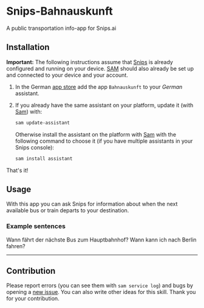 # Snips-Bahnauskunft
A public transportation info-app for Snips.ai

## Installation

**Important:** The following instructions assume that [Snips](https://snips.gitbook.io/documentation/snips-basics) is
already configured and running on your device. [SAM](https://snips.gitbook.io/getting-started/installation) should
also already be set up and connected to your device and your account.

1. In the German [app store](https://console.snips.ai/) add the
app `Bahnauskunft` to your *German* assistant.

2. If you already have the same assistant on your platform, update it
(with [Sam](https://snips.gitbook.io/getting-started/installation)) with:
      ```bash
      sam update-assistant
      ```
      
   Otherwise install the assistant on the platform with [Sam](https://snips.gitbook.io/getting-started/installation)
   with the following command to choose it (if you have multiple assistants in your Snips console):
      ```bash
      sam install assistant
      ```
That's it!

## Usage

With this app you can ask Snips for information about when the next available bus or train departs to your destination.

### Example sentences

Wann fährt der nächste Bus zum Hauptbahnhof?
Wann kann ich nach Berlin fahren?

---
## Contribution

Please report errors (you can see them with `sam service log`) and bugs by
opening a [new issue](https://github.com/hokascha/snips-bahnauskunft/issues/new).
You can also write other ideas for this skill. Thank you for your contribution.
